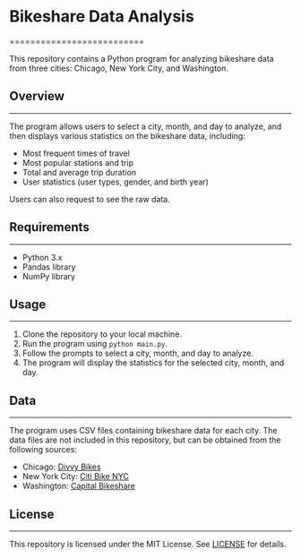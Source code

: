 # Bikeshare Data Analysis
==========================

This repository contains a Python program for analyzing bikeshare data from three cities: Chicago, New York City, and Washington.

## Overview
------------

The program allows users to select a city, month, and day to analyze, and then displays various statistics on the bikeshare data, including:

* Most frequent times of travel
* Most popular stations and trip
* Total and average trip duration
* User statistics (user types, gender, and birth year)

Users can also request to see the raw data.

## Requirements
---------------

* Python 3.x
* Pandas library
* NumPy library

## Usage
-----

1. Clone the repository to your local machine.
2. Run the program using `python main.py`.
3. Follow the prompts to select a city, month, and day to analyze.
4. The program will display the statistics for the selected city, month, and day.

## Data
-----

The program uses CSV files containing bikeshare data for each city. The data files are not included in this repository, but can be obtained from the following sources:

* Chicago: [Divvy Bikes](https://divvybikes.com/system-data)
* New York City: [Citi Bike NYC](https://citibikenyc.com/system-data)
* Washington: [Capital Bikeshare](https://capitalbikeshare.com/system-data)

## License
-------

This repository is licensed under the MIT License. See [LICENSE](LICENSE) for details.

